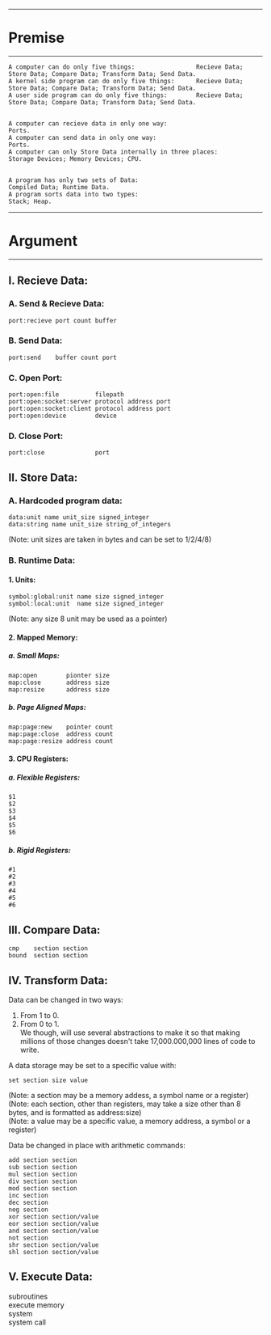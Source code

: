 -------------------------------------------------------------------------------------------------------------------------------  
  
# Premise  
  
-------------------------------------------------------------------------------------------------------------------------------  
  
```
A computer can do only five things:                 Recieve Data; Store Data; Compare Data; Transform Data; Send Data.  
A kernel side program can do only five things:      Recieve Data; Store Data; Compare Data; Transform Data; Send Data.  
A user side program can do only five things:        Recieve Data; Store Data; Compare Data; Transform Data; Send Data.  
  
  
A computer can recieve data in only one way:                      Ports.  
A computer can send data in only one way:                         Ports.  
A computer can only Store Data internally in three places:        Storage Devices; Memory Devices; CPU.  

  
A program has only two sets of Data:                              Compiled Data; Runtime Data.
A program sorts data into two types:                              Stack; Heap.
```
   
-------------------------------------------------------------------------------------------------------------------------------  
  
# Argument   
  
-------------------------------------------------------------------------------------------------------------------------------  
    
   
## I. Recieve Data:    
  
### A. Send & Recieve Data:  
```
port:recieve port count buffer
```
### B. Send Data:  
```
port:send    buffer count port  
```
### C. Open Port:  
```
port:open:file          filepath  
port:open:socket:server protocol address port  
port:open:socket:client protocol address port  
port:open:device        device
```
### D. Close Port:  
```
port:close              port  
```
## II. Store Data:    
  
### A. Hardcoded program data:  
```
data:unit name unit_size signed_integer  
data:string name unit_size string_of_integers
```
(Note: unit sizes are taken in bytes and can be set to 1/2/4/8)  
  
### B. Runtime Data:  
  
#### 1. Units:  
```
symbol:global:unit name size signed_integer
symbol:local:unit  name size signed_integer
```
(Note: any size 8 unit may be used as a pointer)  
  
#### 2. Mapped Memory:  
  
##### a. Small Maps:  
```
map:open        pionter size    
map:close       address size  
map:resize      address size  
```
##### b. Page Aligned Maps:  
```
map:page:new    pointer count  
map:page:close  address count  
map:page:resize address count  
``` 
#### 3. CPU Registers:  
  
##### a. Flexible Registers:  
```
$1  
$2  
$3  
$4  
$5  
$6  
```
##### b. Rigid Registers:  
```
#1  
#2  
#3  
#4  
#5  
#6
```
## III. Compare Data:  
```  
cmp    section section
bound  section section
 ``` 
## IV. Transform Data:  
  
Data can be changed in two ways:  
  1. From 1 to 0.  
  2. From 0 to 1.  
We though, will use several abstractions to make it so that making millions of those changes doesn't take 17,000.000,000 lines of code to write.  
  
A data storage may be set to a specific value with:  
```
set section size value
```
(Note: a section may be a memory addess, a symbol name or a register)  
(Note: each section, other than registers, may take a size other than 8 bytes, and is formatted as address:size)  
(Note: a value may be a specific value, a memory address, a symbol or a register)  
  
Data be changed in place with arithmetic commands:    
```
add section section
sub section section
mul section section
div section section
mod section section
inc section
dec section
neg section
xor section section/value
eor section section/value
and section section/value
not section
shr section section/value
shl section section/value
```
  
## V. Execute Data:  
  
subroutines  
execute memory   
system  
system call  



